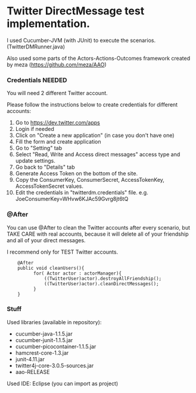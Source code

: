 Twitter DirectMessage test implementation.
=========

I used Cucumber-JVM (with JUnit) to execute the scenarios. (TwitterDMRunner.java)

Also used some parts of the Actors-Actions-Outcomes framework created by meza (https://github.com/meza/AAO)

### Credentials NEEDED

You will need 2 different Twitter account.

Please follow the instructions below to create credentials for different accounts:
  1. Go to https://dev.twitter.com/apps
  2. Login if needed
  3. Click on "Create a new application" (in case you don't have one)
  4. Fill the form and create application
  5. Go to "Setting" tab
  6. Select "Read, Write and Access direct messages" access type and update settings.
  7. Go back to "Details" tab
  8. Generate Access Token on the bottom of the site.
  9. Copy the ConsumerKey, ConsumerSecret, AccessTokenKey, AccessTokenSecret values.
  10. Edit the credentials in "twitterdm.credentials" file.  e.g. JoeConsumerKey=WHvw6KJAc59Gvrg8jt6tQ


### @After

You can use @After to clean the Twitter accounts after every scenario, but TAKE CARE with real accounts, because it will delete all of your friendship and all of your direct messages.

I recommend only for TEST Twitter accounts.

```
	@After
	public void cleanUsers(){
	      for( Actor actor : actorManager){
	    	  ((TwitterUser)actor).destroyAllFriendship();
	    	  ((TwitterUser)actor).cleanDirectMessages();
	      }
	}
```
	
### Stuff

Used libraries (available in repository):
  - cucumber-java-1.1.5.jar
  - cucumber-junit-1.1.5.jar
  - cucumber-picocontainer-1.1.5.jar
  - hamcrest-core-1.3.jar
  - junit-4.11.jar
  - twitter4j-core-3.0.5-sources.jar
  - aao-RELEASE

Used IDE: Eclipse (you can import as project)
